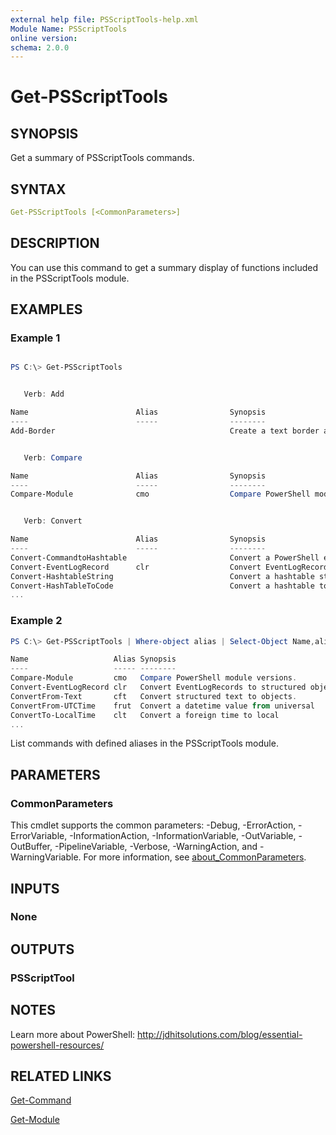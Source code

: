 ```yaml
---
external help file: PSScriptTools-help.xml
Module Name: PSScriptTools
online version:
schema: 2.0.0
---
```


# Get-PSScriptTools

## SYNOPSIS

Get a summary of PSScriptTools commands.

## SYNTAX

```yaml
Get-PSScriptTools [<CommonParameters>]
```

## DESCRIPTION

You can use this command to get a summary display of functions included in the PSScriptTools module.

## EXAMPLES

### Example 1

```powershell

PS C:\> Get-PSScriptTools


   Verb: Add

Name                        Alias                Synopsis
----                        -----                --------
Add-Border                                       Create a text border around a string.


   Verb: Compare

Name                        Alias                Synopsis
----                        -----                --------
Compare-Module              cmo                  Compare PowerShell module versions.


   Verb: Convert

Name                        Alias                Synopsis
----                        -----                --------
Convert-CommandtoHashtable                       Convert a PowerShell expression into a hashtable.
Convert-EventLogRecord      clr                  Convert EventLogRecords to structured objects
Convert-HashtableString                          Convert a hashtable string into a hashtable object.
Convert-HashTableToCode                          Convert a hashtable to a string representation.
...
```

### Example 2

```powershell
PS C:\> Get-PSScriptTools | Where-object alias | Select-Object Name,alias,Synopsis

Name                   Alias Synopsis
----                   ----- --------
Compare-Module         cmo   Compare PowerShell module versions.
Convert-EventLogRecord clr   Convert EventLogRecords to structured objects
ConvertFrom-Text       cft   Convert structured text to objects.
ConvertFrom-UTCTime    frut  Convert a datetime value from universal
ConvertTo-LocalTime    clt   Convert a foreign time to local
...
```

List commands with defined aliases in the PSScriptTools module.

## PARAMETERS

### CommonParameters

This cmdlet supports the common parameters: -Debug, -ErrorAction, -ErrorVariable, -InformationAction, -InformationVariable, -OutVariable, -OutBuffer, -PipelineVariable, -Verbose, -WarningAction, and -WarningVariable. For more information, see [about_CommonParameters](http://go.microsoft.com/fwlink/?LinkID=113216).

## INPUTS

### None

## OUTPUTS

### PSScriptTool

## NOTES

Learn more about PowerShell:
http://jdhitsolutions.com/blog/essential-powershell-resources/

## RELATED LINKS

[Get-Command]()

[Get-Module]()